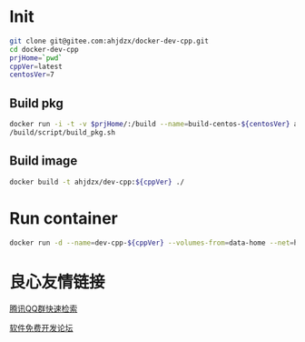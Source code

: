 # Init

```bash
git clone git@gitee.com:ahjdzx/docker-dev-cpp.git
cd docker-dev-cpp
prjHome=`pwd`
cppVer=latest
centosVer=7
```

## Build pkg

```bash
docker run -i -t -v $prjHome/:/build --name=build-centos-${centosVer} ahjdzx/centos:${centosVer} /bin/bash
/build/script/build_pkg.sh
```

## Build image

```bash
docker build -t ahjdzx/dev-cpp:${cppVer} ./
```

# Run container

```bash
docker run -d --name=dev-cpp-${cppVer} --volumes-from=data-home --net=host ahjdzx/dev-cpp:${cppVer}
```


 # 良心友情链接

[腾讯QQ群快速检索](http://u.720life.cn/s/8cf73f7c)

[软件免费开发论坛](http://u.720life.cn/s/bbb01dc0)